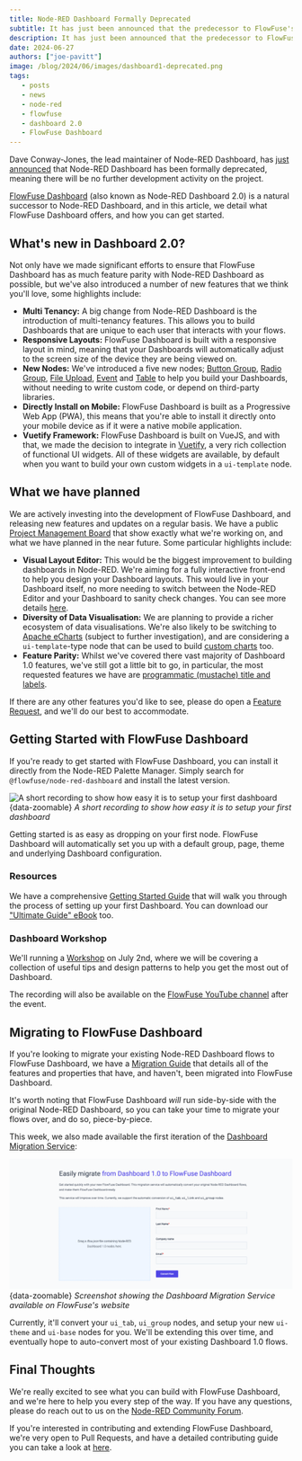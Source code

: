 ```yaml
---
title: Node-RED Dashboard Formally Deprecated
subtitle: It has just been announced that the predecessor to FlowFuse's Dashboard, Node-RED Dashboard, has been formally deprecated. Find out how FlowFuse Dashboard can help you build your Dashboards, and what we have planned in the near future.
description: It has just been announced that the predecessor to FlowFuse's Dashboard, Node-RED Dashboard, has been formally deprecated. Find out what this means for your Node-RED instances, see how you can get started with FlowFuse's Dashboard, and what we have planned in the near future.
date: 2024-06-27
authors: ["joe-pavitt"]
image: /blog/2024/06/images/dashboard1-deprecated.png
tags:
   - posts
   - news
   - node-red
   - flowfuse
   - dashboard 2.0
   - FlowFuse Dashboard
---
```


Dave Conway-Jones, the lead maintainer of Node-RED Dashboard, has [just announced](https://discourse.nodered.org/t/node-red-dashboard-v1-deprecation-notice/89006) that Node-RED Dashboard has been formally deprecated, meaning there will be no further development activity on the project.

[FlowFuse Dashboard](https://dashboard.flowfuse.com/) (also known as Node-RED Dashboard 2.0) is a natural successor to Node-RED Dashboard, and in this article, we detail what FlowFuse Dashboard offers, and how you can get started.

<!--more-->

## What's new in Dashboard 2.0?

Not only have we made significant efforts to ensure that FlowFuse Dashboard has as much feature parity with Node-RED Dashboard as possible, but we've also introduced a number of new features that we think you'll love, some highlights include:

- **Multi Tenancy:** A big change from Node-RED Dashboard is the introduction of multi-tenancy features. This allows you to build Dashboards that are unique to each user that interacts with your flows.
- **Responsive Layouts:** FlowFuse Dashboard is built with a responsive layout in mind, meaning that your Dashboards will automatically adjust to the screen size of the device they are being viewed on.
- **New Nodes:** We've introduced a five new nodes; [Button Group](https://dashboard.flowfuse.com/nodes/widgets/ui-button-group.html), [Radio Group](https://dashboard.flowfuse.com/nodes/widgets/ui-radio-group.html), [File Upload](https://dashboard.flowfuse.com/nodes/widgets/ui-file-input.html), [Event](https://dashboard.flowfuse.com/nodes/widgets/ui-event.html) and [Table](https://dashboard.flowfuse.com/nodes/widgets/ui-table.html) to help you build your Dashboards, without needing to write custom code, or depend on third-party libraries.
- **Directly Install on Mobile:** FlowFuse Dashboard is built as a Progressive Web App (PWA), this means that you're able to install it directly onto your mobile device as if it were a native mobile application.
- **Vuetify Framework:** FlowFuse Dashboard is built on VueJS, and with that, we made the decision to integrate in [Vuetify](https://vuetifyjs.com/en/components/all/#containment), a very rich collection of functional UI widgets. All of these widgets are available, by default when you want to build your own custom widgets in a `ui-template` node.

## What we have planned

We are actively investing into the development of FlowFuse Dashboard, and releasing new features and updates on a regular basis. We have a public [Project Management Board](https://github.com/orgs/FlowFuse/projects/15/views/1) that show exactly what we're working on, and what we have planned in the near future. Some particular highlights include:

- **Visual Layout Editor:** This would be the biggest improvement to building dashboards in Node-RED. We're aiming for a fully interactive front-end to help you design your Dashboard layouts. This would live in your Dashboard itself, no more needing to switch between the Node-RED Editor and your Dashboard to sanity check changes. You can see more details [here](https://github.com/FlowFuse/node-red-dashboard/issues/30).
- **Diversity of Data Visualisation:** We are planning to provide a richer ecosystem of data visualisations. We're also likely to be switching to [Apache eCharts](https://github.com/FlowFuse/node-red-dashboard/issues/782) (subject to further investigation), and are considering a `ui-template`-type node that can be used to build [custom charts](https://github.com/FlowFuse/node-red-dashboard/issues/58) too.
- **Feature Parity:** Whilst we've covered there vast majority of Dashboard 1.0 features, we've still got a little bit to go, in particular, the most requested features we have are  [programmatic (mustache) title and labels](https://github.com/FlowFuse/node-red-dashboard/issues/555).

If there are any other features you'd like to see, please do open a [Feature Request](https://github.com/FlowFuse/node-red-dashboard/issues/new/choose), and we'll do our best to accommodate.


## Getting Started with FlowFuse Dashboard

If you're ready to get started with FlowFuse Dashboard, you can install it directly from the Node-RED Palette Manager. Simply search for `@flowfuse/node-red-dashboard` and install the latest version.

![A short recording to show how easy it is to setup your first dashboard](https://dashboard.flowfuse.com/assets/getting-started.DHDsIsZl.gif){data-zoomable}
_A short recording to show how easy it is to setup your first dashboard_

Getting started is as easy as dropping on your first node. FlowFuse Dashboard will automatically set you up with a default group, page, theme and underlying Dashboard configuration.

### Resources

We have a comprehensive [Getting Started Guide](https://dashboard.flowfuse.com/getting-started.html) that will walk you through the process of setting up your first Dashboard. You can download our ["Ultimate Guide" eBook](https://dashboard.flowfuse.com/#download-our-e-book) too.

### Dashboard Workshop

We'll running a [Workshop](/webinars/2024/workshop-dashboard) on July 2nd, where we will be covering a collection of useful tips and design patterns to help you get the most out of Dashboard.

The recording will also be available on the [FlowFuse YouTube channel](https://www.youtube.com/@FlowFuseInc) after the event.


## Migrating to FlowFuse Dashboard

If you're looking to migrate your existing Node-RED Dashboard flows to FlowFuse Dashboard, we have a [Migration Guide](/product/dashboard/#migration-service) that details all of the features and properties that have, and haven't, been migrated into FlowFuse Dashboard.

It's worth noting that FlowFuse Dashboard _will_ run side-by-side with the original Node-RED Dashboard, so you can take your time to migrate your flows over, and do so, piece-by-piece.

This week, we also made available the first iteration of the [Dashboard Migration Service](https://flowfuse.com/product/dashboard/#migration-service):

![Screenshot showing the Dashboard Migration Service available on FlowFuse's website](./images/dashboard-migration-service.png){data-zoomable}
_Screenshot showing the Dashboard Migration Service available on FlowFuse's website_

Currently, it'll convert your `ui_tab`, `ui_group` nodes, and setup your new `ui-theme` and `ui-base` nodes for you. We'll be extending this over time, and eventually hope to auto-convert most of your existing Dashboard 1.0 flows.

## Final Thoughts

We're really excited to see what you can build with FlowFuse Dashboard, and we're here to help you every step of the way. If you have any questions, please do reach out to us on the [Node-RED Community Forum](https://discourse.nodered.org/tag/dashboard-2).

If you're interested in contributing and extending FlowFuse Dashboard, we're very open to Pull Requests, and have a detailed contributing guide you can take a look at [here](https://dashboard.flowfuse.com/contributing/).